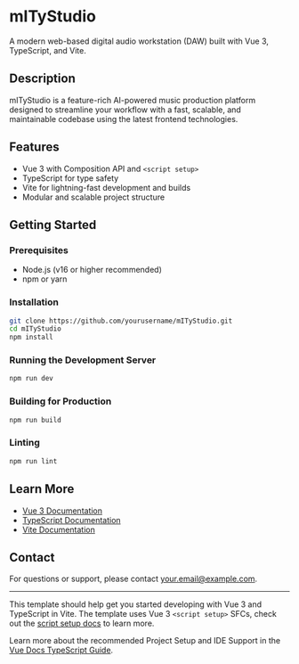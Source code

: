 # mITyStudio

A modern web-based digital audio workstation (DAW) built with Vue 3, TypeScript, and Vite.

## Description

mITyStudio is a feature-rich AI-powered music production platform designed to streamline your workflow with a fast, scalable, and maintainable codebase using the latest frontend technologies.

## Features

- Vue 3 with Composition API and `<script setup>`
- TypeScript for type safety
- Vite for lightning-fast development and builds
- Modular and scalable project structure

## Getting Started

### Prerequisites

- Node.js (v16 or higher recommended)
- npm or yarn

### Installation

```bash
git clone https://github.com/yourusername/mITyStudio.git
cd mITyStudio
npm install
```

### Running the Development Server

```bash
npm run dev
```

### Building for Production

```bash
npm run build
```

### Linting

```bash
npm run lint
```

## Learn More

- [Vue 3 Documentation](https://vuejs.org/)
- [TypeScript Documentation](https://www.typescriptlang.org/)
- [Vite Documentation](https://vitejs.dev/)

## Contact

For questions or support, please contact [your.email@example.com](mailto:your.email@example.com).

---

This template should help get you started developing with Vue 3 and TypeScript in Vite. The template uses Vue 3 `<script setup>` SFCs, check out the [script setup docs](https://v3.vuejs.org/api/sfc-script-setup.html#sfc-script-setup) to learn more.

Learn more about the recommended Project Setup and IDE Support in the [Vue Docs TypeScript Guide](https://vuejs.org/guide/typescript/overview.html#project-setup).

